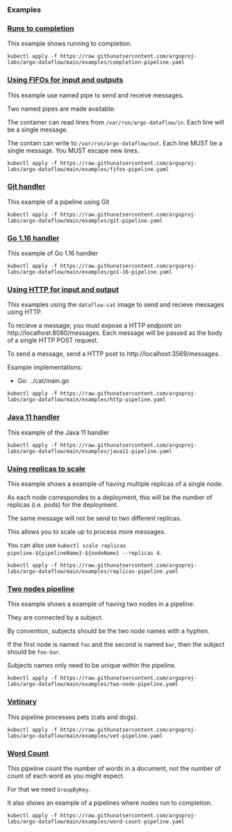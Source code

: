 ### Examples

### [Runs to completion](completion-pipeline.yaml)

This example shows running to completion.


```
kubectl apply -f https://raw.githunatsercontent.com/argoproj-labs/argo-dataflow/main/examples/completion-pipeline.yaml
```

### [Using FIFOs for input and outputs](fifos-pipeline.yaml)

This example use named pipe to send and receive messages.

Two named pipes are made available:

The container can read lines from `/var/run/argo-dataflow/in`. Each line will be a single message.

The contain can write to `/var/run/argo-dataflow/out`. Each line MUST be a single message.
You MUST escape new lines.


```
kubectl apply -f https://raw.githunatsercontent.com/argoproj-labs/argo-dataflow/main/examples/fifos-pipeline.yaml
```

### [Git handler](git-pipeline.yaml)

This example of a pipeline using Git


```
kubectl apply -f https://raw.githunatsercontent.com/argoproj-labs/argo-dataflow/main/examples/git-pipeline.yaml
```

### [Go 1.16 handler](go1-16-pipeline.yaml)

This example of Go 1.16 handler


```
kubectl apply -f https://raw.githunatsercontent.com/argoproj-labs/argo-dataflow/main/examples/go1-16-pipeline.yaml
```

### [Using HTTP for input and output](http-pipeline.yaml)

This examples using the `dataflow-cat` image to send and recieve messages using HTTP.

To recieve a message, you must expose a HTTP endpoint on http://localhost:8080/messages. Each message will
be passed as the body of a single HTTP POST request.

To send a message, send a HTTP post to http://localhost:3569/messages.

Example implementations:

* Go: ../cat/main.go


```
kubectl apply -f https://raw.githunatsercontent.com/argoproj-labs/argo-dataflow/main/examples/http-pipeline.yaml
```

### [Java 11 handler](java11-pipeline.yaml)

This example of the Java 11 handler


```
kubectl apply -f https://raw.githunatsercontent.com/argoproj-labs/argo-dataflow/main/examples/java11-pipeline.yaml
```

### [Using replicas to scale](replicas-pipeline.yaml)

This example shows a example of having multiple replicas of a single node.

As each node correspondes to a deployment, this will be the number of replicas (i.e. pods) for the deployment.

The same message  will not be send to two different replicas.

This allows you to scale up to process more messages.

You can also use `kubectl scale replicas pipeline-${pipelineName}-${nodeName} --replicas 4`.


```
kubectl apply -f https://raw.githunatsercontent.com/argoproj-labs/argo-dataflow/main/examples/replicas-pipeline.yaml
```

### [Two nodes pipeline](two-node-pipeline.yaml)

This example shows a example of having two nodes in a pipeline.

They are connected by a subject.

By convention, subjects should be the two node names with a hyphen.

If the first node is named `foo` and the second is named `bar`, then the subject should be `foo-bar`.

Subjects names only need to be unique within the pipeline.


```
kubectl apply -f https://raw.githunatsercontent.com/argoproj-labs/argo-dataflow/main/examples/two-node-pipeline.yaml
```

### [Vetinary](vet-pipeline.yaml)

This pipeline processes pets (cats and dogs).


```
kubectl apply -f https://raw.githunatsercontent.com/argoproj-labs/argo-dataflow/main/examples/vet-pipeline.yaml
```

### [Word Count](word-count-pipeline.yaml)

This pipeline count the number of words in a document, not the number of count of each word as you might expect.

For that we need `GroupByKey`.

It also shows an example of a pipelines where nodes run to completion.


```
kubectl apply -f https://raw.githunatsercontent.com/argoproj-labs/argo-dataflow/main/examples/word-count-pipeline.yaml
```

